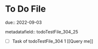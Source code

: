 # To Do File

due:: 2022-09-03

metadatafield:: todoTestFile_304_25

- [ ] Task of todoTestFile_304 1 [[Query me]]
